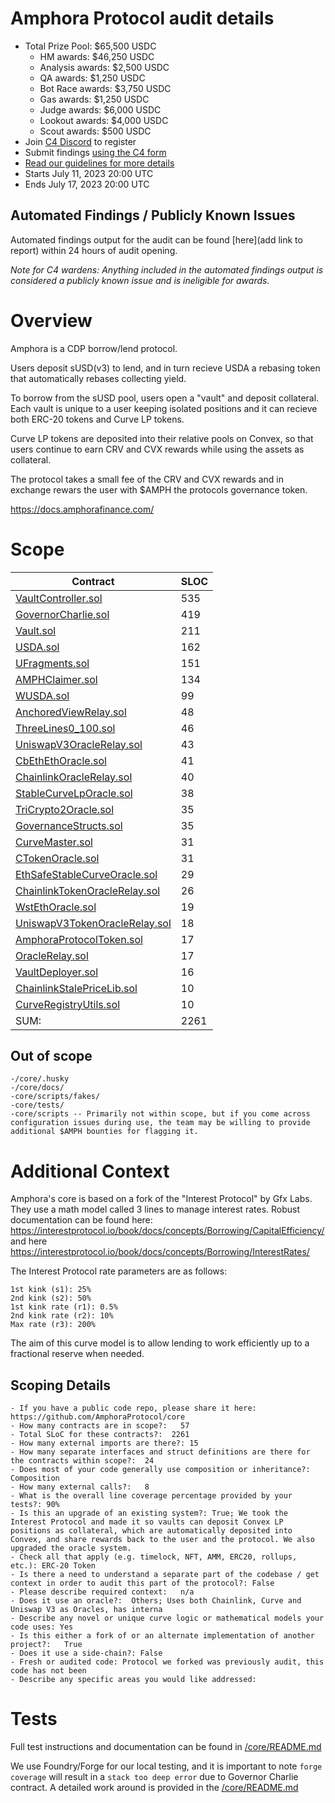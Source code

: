 # Amphora Protocol audit details
- Total Prize Pool: $65,500 USDC 
  - HM awards: $46,250 USDC 
  - Analysis awards: $2,500 USDC 
  - QA awards: $1,250 USDC 
  - Bot Race awards: $3,750 USDC 
  - Gas awards: $1,250 USDC 
  - Judge awards: $6,000 USDC 
  - Lookout awards: $4,000 USDC 
  - Scout awards: $500 USDC 
- Join [C4 Discord](https://discord.gg/code4rena) to register
- Submit findings [using the C4 form](https://code4rena.com/contests/2023-07-amphora-protocol/submit)
- [Read our guidelines for more details](https://docs.code4rena.com/roles/wardens)
- Starts July 11, 2023 20:00 UTC
- Ends July 17, 2023 20:00 UTC 

## Automated Findings / Publicly Known Issues

Automated findings output for the audit can be found [here](add link to report) within 24 hours of audit opening.

*Note for C4 wardens: Anything included in the automated findings output is considered a publicly known issue and is ineligible for awards.*

# Overview

Amphora is a CDP borrow/lend protocol.

Users deposit sUSD(v3) to lend, and in turn recieve USDA a rebasing token that automatically rebases collecting yield.

To borrow from the sUSD pool, users open a "vault" and deposit collateral. Each vault is unique to a user keeping isolated positions and it can recieve both ERC-20 tokens and Curve LP tokens.

Curve LP tokens are deposited into their relative pools on Convex, so that users continue to earn CRV and CVX rewards while using the assets as collateral.

The protocol takes a small fee of the CRV and CVX rewards and in exchange rewars the user with $AMPH the protocols governance token.

https://docs.amphorafinance.com/

# Scope

Contract                                                                                                                                                         | SLOC
---------------------------------------------------------------------------------------------------------------------------------------------------------------- | ----
[VaultController.sol](https://github.com/code-423n4/2023-07-amphora/blob/main/core/solidity/contracts/core/VaultController.sol)                                  | 535 
[GovernorCharlie.sol](https://github.com/code-423n4/2023-07-amphora/blob/main/core/solidity/contracts/governance/GovernorCharlie.sol)                            | 419 
[Vault.sol](https://github.com/code-423n4/2023-07-amphora/blob/main/core/solidity/contracts/core/Vault.sol)                                                      | 211 
[USDA.sol](https://github.com/code-423n4/2023-07-amphora/blob/main/core/solidity/contracts/core/USDA.sol)                                                        | 162 
[UFragments.sol](https://github.com/code-423n4/2023-07-amphora/blob/main/core/solidity/contracts/utils/UFragments.sol)                                           | 151 
[AMPHClaimer.sol](https://github.com/code-423n4/2023-07-amphora/blob/main/core/solidity/contracts/core/AMPHClaimer.sol)                                          | 134 
[WUSDA.sol](https://github.com/code-423n4/2023-07-amphora/blob/main/core/solidity/contracts/core/WUSDA.sol)                                                      | 99  
[AnchoredViewRelay.sol](https://github.com/code-423n4/2023-07-amphora/blob/main/core/solidity/contracts/periphery/oracles/AnchoredViewRelay.sol)                 | 48  
[ThreeLines0_100.sol](https://github.com/code-423n4/2023-07-amphora/blob/main/core/solidity/contracts/utils/ThreeLines0_100.sol)                                 | 46  
[UniswapV3OracleRelay.sol](https://github.com/code-423n4/2023-07-amphora/blob/main/core/solidity/contracts/periphery/oracles/UniswapV3OracleRelay.sol)           | 43  
[CbEthEthOracle.sol](https://github.com/code-423n4/2023-07-amphora/blob/main/core/solidity/contracts/periphery/oracles/CbEthEthOracle.sol)                       | 41  
[ChainlinkOracleRelay.sol](https://github.com/code-423n4/2023-07-amphora/blob/main/core/solidity/contracts/periphery/oracles/ChainlinkOracleRelay.sol)           | 40  
[StableCurveLpOracle.sol](https://github.com/code-423n4/2023-07-amphora/blob/main/core/solidity/contracts/periphery/oracles/StableCurveLpOracle.sol)             | 38  
[TriCrypto2Oracle.sol](https://github.com/code-423n4/2023-07-amphora/blob/main/core/solidity/contracts/periphery/oracles/TriCrypto2Oracle.sol)                   | 35  
[GovernanceStructs.sol](https://github.com/code-423n4/2023-07-amphora/blob/main/core/solidity/contracts/utils/GovernanceStructs.sol)                             | 35  
[CurveMaster.sol](https://github.com/code-423n4/2023-07-amphora/blob/main/core/solidity/contracts/periphery/CurveMaster.sol)                                     | 31  
[CTokenOracle.sol](https://github.com/code-423n4/2023-07-amphora/blob/main/core/solidity/contracts/periphery/oracles/CTokenOracle.sol)                           | 31  
[EthSafeStableCurveOracle.sol](https://github.com/code-423n4/2023-07-amphora/blob/main/core/solidity/contracts/periphery/oracles/EthSafeStableCurveOracle.sol)   | 29  
[ChainlinkTokenOracleRelay.sol](https://github.com/code-423n4/2023-07-amphora/blob/main/core/solidity/contracts/periphery/oracles/ChainlinkTokenOracleRelay.sol) | 26  
[WstEthOracle.sol](https://github.com/code-423n4/2023-07-amphora/blob/main/core/solidity/contracts/periphery/oracles/WstEthOracle.sol)                           | 19  
[UniswapV3TokenOracleRelay.sol](https://github.com/code-423n4/2023-07-amphora/blob/main/core/solidity/contracts/periphery/oracles/UniswapV3TokenOracleRelay.sol) | 18  
[AmphoraProtocolToken.sol](https://github.com/code-423n4/2023-07-amphora/blob/main/core/solidity/contracts/governance/AmphoraProtocolToken.sol)                  | 17  
[OracleRelay.sol](https://github.com/code-423n4/2023-07-amphora/blob/main/core/solidity/contracts/periphery/oracles/OracleRelay.sol)                             | 17  
[VaultDeployer.sol](https://github.com/code-423n4/2023-07-amphora/blob/main/core/solidity/contracts/core/VaultDeployer.sol)                                      | 16  
[ChainlinkStalePriceLib.sol](https://github.com/code-423n4/2023-07-amphora/blob/main/core/solidity/contracts/periphery/oracles/ChainlinkStalePriceLib.sol)       | 10  
[CurveRegistryUtils.sol](https://github.com/code-423n4/2023-07-amphora/blob/main/core/solidity/contracts/periphery/oracles/CurveRegistryUtils.sol)               | 10  
SUM:                                                                                                                                                             | 2261

## Out of scope

```
-/core/.husky
-/core/docs/
-core/scripts/fakes/
-core/tests/
-core/scripts -- Primarily not within scope, but if you come across configuration issues during use, the team may be willing to provide additional $AMPH bounties for flagging it.
```

# Additional Context

Amphora's core is based on a fork of the "Interest Protocol" by Gfx Labs. They use a math model called 3 lines to manage interest rates. Robust documentation can be found here: https://interestprotocol.io/book/docs/concepts/Borrowing/CapitalEfficiency/ and here https://interestprotocol.io/book/docs/concepts/Borrowing/InterestRates/ 

The Interest Protocol rate parameters are as follows:

```
1st kink (s1): 25%
2nd kink (s2): 50%
1st kink rate (r1): 0.5%
2nd kink rate (r2): 10%
Max rate (r3): 200%
```

The aim of this curve model is to allow lending to work efficiently up to a fractional reserve when needed.

## Scoping Details 

```
- If you have a public code repo, please share it here: https://github.com/AmphoraProtocol/core 
- How many contracts are in scope?:   57
- Total SLoC for these contracts?:  2261
- How many external imports are there?: 15 
- How many separate interfaces and struct definitions are there for the contracts within scope?:  24
- Does most of your code generally use composition or inheritance?:  Composition
- How many external calls?:   8
- What is the overall line coverage percentage provided by your tests?: 90%
- Is this an upgrade of an existing system?: True; We took the Interest Protocol and made it so vaults can deposit Convex LP positions as collateral, which are automatically deposited into Convex, and share rewards back to the user and the protocol. We also upgraded the oracle system.
- Check all that apply (e.g. timelock, NFT, AMM, ERC20, rollups, etc.): ERC-20 Token
- Is there a need to understand a separate part of the codebase / get context in order to audit this part of the protocol?: False  
- Please describe required context:   n/a
- Does it use an oracle?:  Others; Uses both Chainlink, Curve and Uniswap V3 as Oracles, has interna
- Describe any novel or unique curve logic or mathematical models your code uses: Yes
- Is this either a fork of or an alternate implementation of another project?:   True
- Does it use a side-chain?: False
- Fresh or audited code: Protocol we forked was previously audit, this code has not been
- Describe any specific areas you would like addressed:
```

# Tests

Full test instructions and documentation can be found in [/core/README.md](https://github.com/code-423n4/2023-07-amphora/tree/main/core#code-coverage-unit-tests) 

We use Foundry/Forge for our local testing, and it is important to note `forge coverage` will result in a `stack too deep error` due to Governor Charlie contract. A detailed work around is provided in the [/core/README.md](https://github.com/code-423n4/2023-07-amphora/tree/main/core#code-coverage-unit-tests) 
